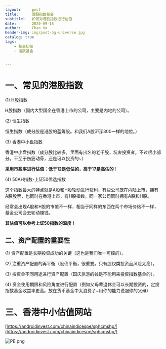 ```yaml
---
layout:     post
title:      港股指数基金
subtitle:   如何对港股指数进行估值
date:       2020-09-18
author:     Chao Xu
header-img: img/post-bg-universe.jpg
catalog: true
tags:
    - 基金初级
    - 指数基金


---
```


 

# 一、常见的港股指数

(1) H股指数

H股指数（国内大型国企在香港上市的公司，主要是内地的公司）。

(2) 恒生指数

恒生指数（成分股是港股的蓝筹股。和我们A股沪深300一样的地位。）

(3) 香港中小盘指数

香港中小盘指数（成分股比较多，里面有出名的老千股，坑害投资者。不过很小部分。不至于伤筋动骨，还是可以投资的~）

**采用市盈率进行估值：低于12是低估的，高于17是高估的！**

(4) 50AH指数-上证50优选指数

这个指数最大的特点就是A股和H股轮动进行获利，有些公司既在内陆上市，拥有A股股票，也同时在香港上市，有H股指数，同一家公司同时拥有A股和H股。

经常会出现A股和H股的市值不一样，相当于同样的东西在两个市场价格不一样，基金公司会去轮动赚钱。

**其估值可以参考上证50指数的温度！**

## 二、资产配置的重要性

(1) 资产配置是长期投资成功的关键（这也是我们唯一可控的）。

(2) 注重资产配置的再平衡（股债平衡，很重要。只有股权类投资品风险太高）。

(3) 按资金不同用途进行资产配置（国庆旅游的钱是不能用来投资指数基金的）。

(4) 资金使用期限和风险角度进行配置（例如父母辈退休金可以长期投资的，定投指数基金收益率更高。放在货币基金中太浪费了~用你的能力说服你的父母）

# 三、香港中小估值网站

[https://androidinvest.com/chinaindicespe/sphcmshp/](https://androidinvest.com/chinaindicespe/sphcmshp/)

![PE.png](https://imghost.cx0512.com/images/2020/09/18/PE.png)
